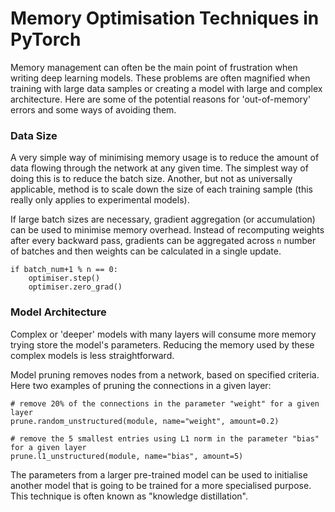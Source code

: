 # Memory Optimisation Techniques in PyTorch

Memory management can often be the main point of frustration when writing deep learning 
models. These problems are often magnified when training with large data samples or creating
a model with large and complex architecture. Here are some of the potential reasons for 'out-of-memory'
errors and some ways of avoiding them.

### Data Size
A very simple way of minimising memory usage is to reduce the amount of data flowing through the
network at any given time. The simplest way of doing this is to reduce the batch size. Another,
but not as universally applicable, method is to scale down the size of each training sample (this
really only applies to experimental models).

If large batch sizes are necessary, gradient aggregation (or accumulation) can be used to minimise
memory overhead. Instead of recomputing weights after every backward pass, gradients can be aggregated
across `n` number of batches and then weights can be calculated in a single update.
``` python:
if batch_num+1 % n == 0:
    optimiser.step()
    optimiser.zero_grad()
```

### Model Architecture
Complex or 'deeper' models with many layers will consume more memory trying store the model's parameters.
Reducing the memory used by these complex models is less straightforward.

Model pruning removes nodes from a network, based on specified criteria. Here two examples of 
pruning the connections in a given layer:

```python:
# remove 20% of the connections in the parameter "weight" for a given layer
prune.random_unstructured(module, name="weight", amount=0.2)

# remove the 5 smallest entries using L1 norm in the parameter "bias" for a given layer
prune.l1_unstructured(module, name="bias", amount=5)
```

The parameters from a larger pre-trained model can be used to initialise another model that is
 going to be trained for a more specialised purpose. This technique is often known as "knowledge
distillation".

